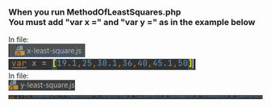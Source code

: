 <h3>
    When you run MethodOfLeastSquares.php<br>
    You must add "var x =" and "var y =" as in the example below<br>
</h3>
In file:<br>
<img src="/img/x-leastjs.png"><br>
<img src="/img/var-x-js.png"><br>
In file:<br>
<img src="/img/y-leastjs.png"><br>
<img src="/img/var-y-js.png"><br>